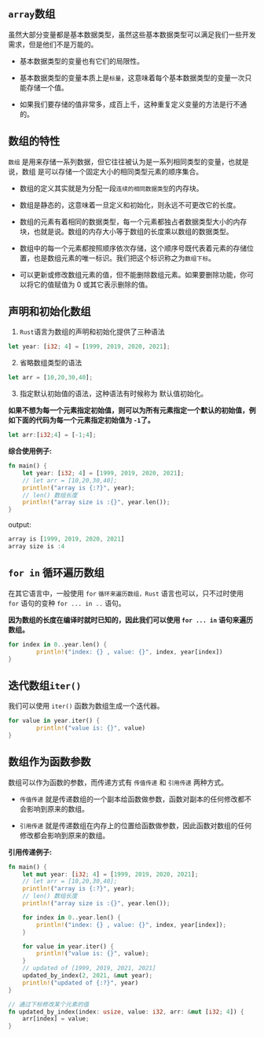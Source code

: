 ## `array`数组

虽然大部分变量都是基本数据类型，虽然这些基本数据类型可以满足我们一些开发需求，但是他们不是万能的。

- 基本数据类型的变量也有它们的局限性。

- 基本数据类型的变量本质上是`标量`，这意味着每个基本数据类型的变量一次只能存储一个值。

- 如果我们要存储的值非常多，成百上千，这种重复定义变量的方法是行不通的。

## 数组的特性

`数组` 是用来存储一系列数据，但它往往被认为是一系列相同类型的变量，也就是说，数组 是可以存储一个固定大小的相同类型元素的顺序集合。

- 数组的定义其实就是为分配一段`连续的相同数据类型`的内存块。

- 数组是静态的，这意味着一旦定义和初始化，则永远不可更改它的长度。

- 数组的元素有着相同的数据类型，每一个元素都独占者数据类型大小的内存块，也就是说。数组的内存大小等于数组的长度乘以数组的数据类型。
  
- 数组中的每一个元素都按照顺序依次存储，这个顺序号既代表着元素的存储位置，也是数组元素的唯一标识。我们把这个标识称之为`数组下标`。

- 可以更新或修改数组元素的值，但不能删除数组元素。如果要删除功能，你可以将它的值赋值为 0 或其它表示删除的值。

## 声明和初始化数组

1. `Rust`语言为数组的声明和初始化提供了三种语法

```rust linenums='1'
let year: [i32; 4] = [1999, 2019, 2020, 2021];
```
2. 省略数组类型的语法

```rust linenums='1'
let arr = [10,20,30,40];
```

3. 指定默认初始值的语法，这种语法有时候称为 默认值初始化。
   
**如果不想为每一个元素指定初始值，则可以为所有元素指定一个默认的初始值，例如下面的代码为每一个元素指定初始值为 `-1`了。**
```rust linenums='1'
let arr:[i32;4] = [-1;4];
``` 

**综合使用例子:**

```rust 
fn main() {
    let year: [i32; 4] = [1999, 2019, 2020, 2021];
    // let arr = [10,20,30,40];
    println!("array is {:?}", year);
    // len() 数组长度
    println!("array size is :{}", year.len());
}
```
output:
```rust 
array is [1999, 2019, 2020, 2021]
array size is :4
```

## `for in` 循环遍历数组

在其它语言中，一般使用 `for` `循环来遍历数组，Rust` 语言也可以，只不过时使用 `for` 语句的变种 `for ... in ..` 语句。

**因为数组的长度在编译时就时已知的，因此我们可以使用 `for ... in` 语句来遍历数组。**

```rust linenums='2'
for index in 0..year.len() {
        println!("index: {} , value: {}", index, year[index])
}
```

## 迭代数组`iter()`

我们可以使用 `iter()` 函数为数组生成一个迭代器。

```rust linenums='1'
for value in year.iter() {
        println!("value is: {}", value)
}
```

## 数组作为函数参数

数组可以作为函数的参数，而传递方式有 `传值传递` 和 `引用传递` 两种方式。

- `传值传递` 就是传递数组的一个副本给函数做参数，函数对副本的任何修改都不会影响到原来的数组。

- `引用传递` 就是传递数组在内存上的位置给函数做参数，因此函数对数组的任何修改都会影响到原来的数组。

**引用传递例子:**

```rust linenums='1' hl_lines="16"
fn main() {
    let mut year: [i32; 4] = [1999, 2019, 2020, 2021];
    // let arr = [10,20,30,40];
    println!("array is {:?}", year);
    // len() 数组长度
    println!("array size is :{}", year.len());

    for index in 0..year.len() {
        println!("index: {} , value: {}", index, year[index]);
    }

    for value in year.iter() {
        println!("value is: {}", value);
    }
    // updated of [1999, 2019, 2021, 2021]
    updated_by_index(2, 2021, &mut year);
    println!("updated of {:?}", year)
}

// 通过下标修改某个元素的值
fn updated_by_index(index: usize, value: i32, arr: &mut [i32; 4]) {
    arr[index] = value;
}

```
